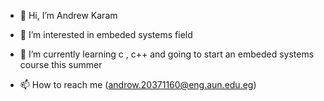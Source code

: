 - 👋 Hi, I’m Andrew Karam 
- 👀 I’m interested in embeded systems field
- 🌱 I’m currently learning c , c++ and going to start an embeded systems course this summer 

- 📫 How to reach me (androw.20371160@eng.aun.edu.eg)

<!---
androw20371160/androw20371160 is a ✨ special ✨ repository because its `README.md` (this file) appears on your GitHub profile.
You can click the Preview link to take a look at your changes.
--->
